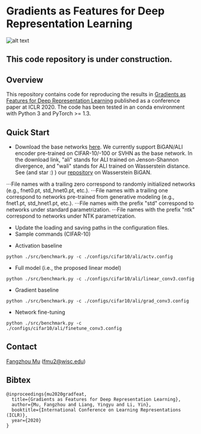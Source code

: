 # Gradients as Features for Deep Representation Learning

![alt text](https://github.com/fmu2/gradfeat20/blob/master/paper/overview.png "Method overview")

## This code repository is under construction.

## Overview
This repository contains code for reproducing the results in [Gradients as Features for Deep Representation Learning](https://openreview.net/pdf?id=BkeoaeHKDS) published as a conference paper at ICLR 2020. The code has been tested in an conda environment with Python 3 and PyTorch >= 1.3.

## Quick Start
* Download the base networks [here](http://pages.cs.wisc.edu/~fmu/gradfeat20/pretrained). We currently support BiGAN/ALI encoder pre-trained on CIFAR-10/-100 or SVHN as the base network. In the download link, "ali" stands for ALI trained on Jenson-Shannon divergence, and "wali" stands for ALI trained on Wasserstein distance. See (and star :) ) our [repository](https://github.com/fmu2/Wasserstein-BiGAN) on Wasserstein BiGAN.

⋅⋅⋅File names with a trailing zero correspond to randomly initialized networks (e.g., fnet0.pt, std_hnet0.pt, etc.).
⋅⋅⋅File names with a trailing one correspond to networks pre-trained from generative modeling (e.g., fnet1.pt, std_hnet1.pt, etc.).
⋅⋅⋅File names with the prefix "std" correspond to networks under standard parametrization.
⋅⋅⋅File names with the prefix "ntk" correspond to networks under NTK parametrization.

* Update the loading and saving paths in the configuration files.
* Sample commands (CIFAR-10)

- Activation baseline
```shell
python ./src/benchmark.py -c ./configs/cifar10/ali/actv.config
```
- Full model (i.e., the proposed linear model)
```shell
python ./src/benchmark.py -c ./configs/cifar10/ali/linear_conv3.config
```
- Gradient baseline
```shell
python ./src/benchmark.py -c ./configs/cifar10/ali/grad_conv3.config
```
- Network fine-tuning
```shell
python ./src/benchmark.py -c ./configs/cifar10/ali/finetune_conv3.config
```

## Contact
[Fangzhou Mu](http://pages.cs.wisc.edu/~fmu/) (fmu2@wisc.edu)

## Bibtex
```
@inproceedings{mu2020gradfeat,
  title={Gradients as Features for Deep Representation Learning},
  author={Mu, Fangzhou and Liang, Yingyu and Li, Yin},
  booktitle={International Conference on Learning Representations (ICLR)},
  year={2020}
}
```
